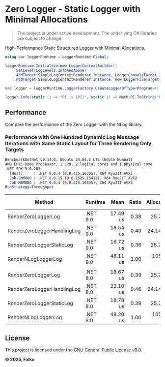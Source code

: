 # Zero Logger - Static Logger with Minimal Allocations

> The project is under active development. The underlying C# libraries are subject to change.

High-Performance Static Structured Logger with Minimal Allocations.

```C#
using var loggerRuntime = LoggerRuntime.Global;

loggerRuntime.Initialize(new LoggerContextBuilder()
    .SetLevel(LogLevels.InfoAndAbove)
    .AddTarget(SimpleLogContextRenderer.Instance, LoggerConsoleTarget.Instance)
    .AddTarget(SimpleLogContextRenderer.Instance, new LoggerFileTarget("program", "./Logs")));

var logger = loggerRuntime.LoggerFactory.CreateLoggerOfType<Program>();

logger.Info(static () => "PI is {PI}", static () => Math.PI.ToString("F"));
```

## Performance

Compare the performance of the Zero Logger with the NLog library.

### Performance with One Hundred Dynamic Log Message Iterations with Same Static Layout for Three Rendering Only Targets

```bash
BenchmarkDotNet v0.14.0, Ubuntu 24.04.2 LTS (Noble Numbat)
AMD EPYC-Rome Processor, 1 CPU, 2 logical cores and 1 physical core
.NET SDK 9.0.203
  [Host]     : .NET 9.0.4 (9.0.425.16305), X64 RyuJIT AVX2
  Job-SNMXOO : .NET 8.0.15 (8.0.1525.16413), X64 RyuJIT AVX2
  Job-MBMBBG : .NET 9.0.4 (9.0.425.16305), X64 RyuJIT AVX2
RunStrategy=Throughput
```

| Method                      | Runtime       | Mean     | Ratio | Allocated | Alloc Ratio |
|---------------------------- |-------------- |---------:|------:|----------:|------------:|
| RenderZeroLoggerLog         | .NET 9.0      | 17.49 us |  0.38 |   25.7 KB |        0.24 |
| RenderZeroLoggerHandlingLog | .NET 9.0      | 18.54 us |  0.40 |  24.14 KB |        0.23 |
| RenderZeroLoggerStaticLog   | .NET 9.0      | 16.72 us |  0.36 |   25.7 KB |        0.24 |
| RenderNLogLoggerLog         | .NET 9.0      | 46.11 us |  1.00 | 105.47 KB |        1.00 |
|                             |               |          |       |           |             |
| RenderZeroLoggerLog         | .NET 8.0      | 18.67 us |  0.39 |   25.7 KB |        0.24 |
| RenderZeroLoggerHandlingLog | .NET 8.0      | 22.10 us |  0.46 |  24.14 KB |        0.23 |
| RenderZeroLoggerStaticLog   | .NET 8.0      | 18.78 us |  0.39 |   25.7 KB |        0.24 |
| RenderNLogLoggerLog         | .NET 8.0      | 48.20 us |  1.00 | 105.47 KB |        1.00 |



## License

This project is licensed under the [GNU General Public License v3.0](License.md).

**© 2025, Falko**
